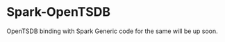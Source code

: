 Spark-OpenTSDB
==============

OpenTSDB binding with Spark
Generic code for the same will be up soon. 

